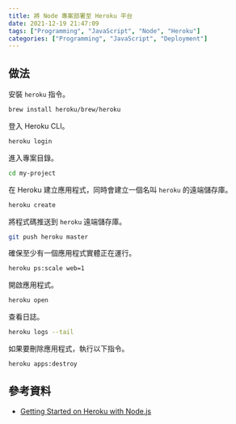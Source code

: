 ```yaml
---
title: 將 Node 專案部署至 Heroku 平台
date: 2021-12-19 21:47:09
tags: ["Programming", "JavaScript", "Node", "Heroku"]
categories: ["Programming", "JavaScript", "Deployment"]
---
```


## 做法

安裝 `heroku` 指令。

```bash
brew install heroku/brew/heroku
```

登入 Heroku CLI。

```bash
heroku login
```

進入專案目錄。

```bash
cd my-project
```

在 Heroku 建立應用程式，同時會建立一個名叫 `heroku` 的遠端儲存庫。

```bash
heroku create
```

將程式碼推送到 `heroku` 遠端儲存庫。

```bash
git push heroku master
```

確保至少有一個應用程式實體正在運行。

```bash
heroku ps:scale web=1
```

開啟應用程式。

```bash
heroku open
```

查看日誌。

```bash
heroku logs --tail
```

如果要刪除應用程式，執行以下指令。

```bash
heroku apps:destroy
```

## 參考資料

- [Getting Started on Heroku with Node.js](https://devcenter.heroku.com/articles/getting-started-with-nodejs)
